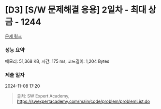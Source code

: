 # [D3] [S/W 문제해결 응용] 2일차 - 최대 상금 - 1244 

[문제 링크](https://swexpertacademy.com/main/code/problem/problemDetail.do?contestProbId=AV15Khn6AN0CFAYD) 

### 성능 요약

메모리: 51,368 KB, 시간: 175 ms, 코드길이: 1,204 Bytes

### 제출 일자

2024-11-08 17:20



> 출처: SW Expert Academy, https://swexpertacademy.com/main/code/problem/problemList.do